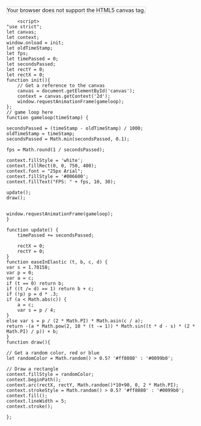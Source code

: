 <!DOCTYPE html>
<html>
    <head>
        <meta charset="utf-8">
        <title>lazer battle</title>
    </head>
    <body>
        <canvas id="canvas" width="750" height="400" style="border:1px solid lightgrey;">
        Your browser does not support the HTML5 canvas tag.
        </canvas>
        
        <script>
    "use strict";
    let canvas;
    let context;
    window.onload = init;
    let oldTimeStamp;
    let fps;
    let timePassed = 0;
    let secondsPassed;
    let rectY = 0;
    let rectX = 0;
    function init(){
        // Get a reference to the canvas
        canvas = document.getElementById('canvas');
        context = canvas.getContext('2d');
        window.requestAnimationFrame(gameloop);
    };
    // game loop here
    function gameloop(timeStamp) {
    
    secondsPassed = (timeStamp - oldTimeStamp) / 1000;
    oldTimeStamp = timeStamp;
    secondsPassed = Math.min(secondsPassed, 0.1);
    
    fps = Math.round(1 / secondsPassed);
    
    context.fillStyle = 'white';
    context.fillRect(0, 0, 750, 400);
    context.font = "25px Arial";
    context.fillStyle = '#006600';
    context.fillText("FPS: " + fps, 10, 30);
    
    update();
    draw();
    
    
    window.requestAnimationFrame(gameloop);
    }
    
    function update() {
        timePassed += secondsPassed;
        
        rectX = 0;
        rectY = 0;
    }
    function easeInElastic (t, b, c, d) {
    var s = 1.70158;
    var p = 0;
    var a = c;
    if (t == 0) return b;
    if ((t /= d) == 1) return b + c;
    if (!p) p = d * .3;
    if (a < Math.abs(c)) {
        a = c;
        var s = p / 4;
    }
    else var s = p / (2 * Math.PI) * Math.asin(c / a);
    return -(a * Math.pow(2, 10 * (t -= 1)) * Math.sin((t * d - s) * (2 * Math.PI) / p)) + b;
    }
    function draw(){

    // Get a random color, red or blue
    let randomColor = Math.random() > 0.5? '#ff8080' : '#0099b0';

    // Draw a rectangle
    context.fillStyle = randomColor;
    context.beginPath();
    context.arc(rectX, rectY, Math.random()*10+90, 0, 2 * Math.PI);
    context.strokeStyle = Math.random() > 0.5? '#ff8080' : '#0099b0';
    context.fill();
    context.lineWidth = 5;
    context.stroke();
    
    };
</script>
    </body>
</html>
